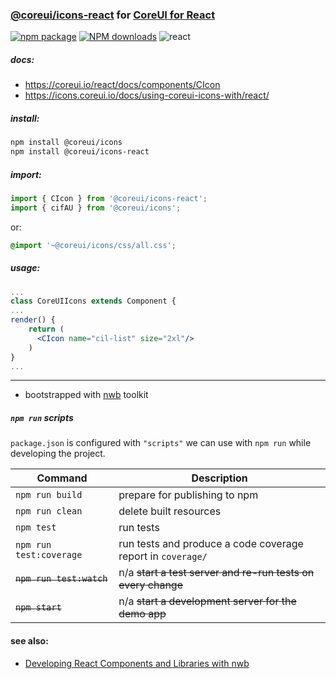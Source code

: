 ### [@coreui/icons-react](https://coreui.io/) for [CoreUI for React](https://coreui.io/react/)

[![npm package][npm-badge]][npm]
[![NPM downloads][npm-download]][npm]
![react](https://img.shields.io/badge/react-^17.0.1-lightgrey.svg?style=flat-square&logo=react)


[npm-badge]: https://img.shields.io/npm/v/@coreui/icons-react/latest?style=flat-square
[npm]: https://www.npmjs.com/package/@coreui/icons-react
[npm-download]: https://img.shields.io/npm/dm/@coreui/icons-react.svg?style=flat-square

##### docs:
- https://coreui.io/react/docs/components/CIcon  
- https://icons.coreui.io/docs/using-coreui-icons-with/react/  

##### install:
```bash
npm install @coreui/icons
npm install @coreui/icons-react
```

##### import: 
```jsx
import { CIcon } from '@coreui/icons-react';
import { cifAU } from '@coreui/icons';
```
or:
```scss
@import '~@coreui/icons/css/all.css';
```

##### usage:
```jsx
...
class CoreUIIcons extends Component {
...
render() {
    return (
      <CIcon name="cil-list" size="2xl"/>
    )
}
...
```

---

- bootstrapped with [nwb](https://github.com/insin/nwb) toolkit

##### `npm run` scripts

`package.json` is configured with `"scripts"` we can use with `npm run` while developing the project.

Command | Description |
--- | ---
`npm run build` | prepare for publishing to npm
`npm run clean` | delete built resources
`npm test` | run tests
`npm run test:coverage` | run tests and produce a code coverage report in `coverage/`
<del>`npm run test:watch`</del> | n/a ~~start a test server and re-run tests on every change~~
<del>`npm start`</del> | n/a ~~start a development server for the demo app~~

#### see also:
- [Developing React Components and Libraries with nwb](https://github.com/insin/nwb/blob/master/docs/guides/ReactComponents.md#developing-react-components-and-libraries-with-nwb)
